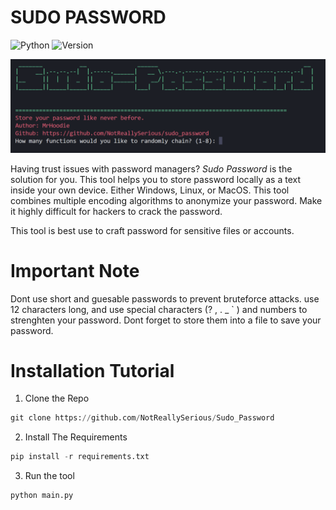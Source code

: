 # SUDO PASSWORD

![Python](https://img.shields.io/badge/Python-3.13-ffffff?logo=python&style=for-the-badge&color=03ce19&logoColor=54f317)
![Version](https://img.shields.io/badge/Version-1.0-ffffff?style=for-the-badge&color=ffa000)

![alt text](header.png)

Having trust issues with password managers? *Sudo Password* is the solution for you. This tool helps you to store password locally as a text inside your own device. Either Windows, Linux, or MacOS. This tool combines multiple encoding algorithms to anonymize your password. Make it highly difficult for hackers to crack the password. 

This tool is best use to craft password for sensitive files or accounts. 

# Important Note
Dont use short and guesable passwords to prevent bruteforce attacks. use 12 characters long, and use special characters (? , . _ ` ) and numbers to strenghten your password. Dont forget to store them into a file to save your password.

# Installation Tutorial
1. Clone the Repo
```python
git clone https://github.com/NotReallySerious/Sudo_Password
```
2. Install The Requirements
```python
pip install -r requirements.txt
```
3. Run the tool
```python
python main.py
```

  
